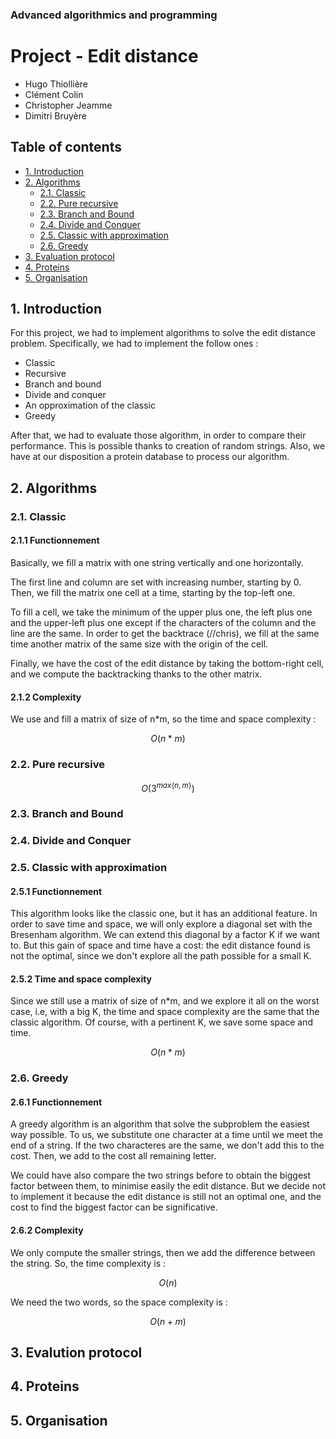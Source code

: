 ### Advanced algorithmics and programming

# Project - Edit distance

* Hugo Thiollière
* Clément Colin
* Christopher Jeamme
* Dimitri Bruyère



## Table of contents

- [1. Introduction](#1-introduction)
- [2. Algorithms](#2-algorithms)
    - [2.1. Classic](#21-classic)
    - [2.2. Pure recursive](#22-pure-recursive)
    - [2.3. Branch and Bound](#23-branch-and-bound)
    - [2.4. Divide and Conquer](#24-divide-and-conquer)
    - [2.5. Classic with approximation](#25-classic-with-approximation)
    - [2.6. Greedy](#26-greedy)
- [3. Evaluation protocol](#3-evalution-protocol)
- [4. Proteins](#4-proteins)
- [5. Organisation](#5-organisation)

<!-- /TOC -->

## 1. Introduction 

For this project, we had to implement algorithms to solve the edit distance problem.
Specifically, we had to implement the follow ones :
* Classic 
* Recursive
* Branch and bound
* Divide and conquer
* An opproximation of the classic
* Greedy

After that, we had to evaluate those algorithm, in order to compare their performance.
This is possible thanks to creation of random strings. Also, we have at our disposition a protein database to process our algorithm.

## 2. Algorithms

### 2.1. Classic 

#### 2.1.1 Functionnement

Basically, we fill a matrix with one string vertically and one horizontally. 

The first line and column are set with increasing number, starting by 0.
Then, we fill the matrix one cell at a time, starting by the top-left one.

To fill a cell, we take the minimum of the upper plus one, the left plus one and the upper-left plus one except if the characters of the column and the line are the same.
In order to get the backtrace (//chris), we fill at the same time another matrix of the same size with the origin of the cell.

Finally, we have the cost of the edit distance by taking the bottom-right cell, and we compute the backtracking thanks to the other matrix.

#### 2.1.2 Complexity

We use and fill a matrix of size of n*m, so the time and space complexity  :

$$O(n*m)$$

### 2.2. Pure recursive

$$O(3^{max\{n,m\}})$$

### 2.3. Branch and Bound

### 2.4. Divide and Conquer

### 2.5. Classic with approximation

#### 2.5.1 Functionnement

This algorithm looks like the classic one, but it has an additional feature.
In order to save time and space, we will only explore a diagonal set with the Bresenham algorithm.
We can extend this diagonal by a factor K if we want to.
But this gain of space and time have a cost: the edit distance found is not the optimal, since we don't explore all the path possible for a small K.

#### 2.5.2 Time and space complexity

Since we still use a matrix of size of n*m, and we explore it all on the worst case, i.e, with a big K, the time and space complexity are the same that the classic algorithm.
Of course, with a pertinent K, we save some space and time.


$$O(n*m)$$

### 2.6. Greedy 

#### 2.6.1 Functionnement

A greedy algorithm is an algorithm that solve the subproblem the easiest way possible.
To us, we substitute one character at a time until we meet the end of a string. If the two characteres are the same, we don't add this to the cost.
Then, we add to the cost all remaining letter.

We could have also compare the two strings before to obtain the biggest factor between them, to minimise easily the edit distance. But we decide not to implement it because the edit distance is still not an optimal one, and the cost to find the biggest factor can be significative.

#### 2.6.2 Complexity

We only compute the smaller strings, then we add the difference between the string.
So, the time complexity is : 

$$O(n)$$

We need the two words, so the space complexity is : 

$$O(n+m)$$

## 3. Evalution protocol

## 4. Proteins

## 5. Organisation


